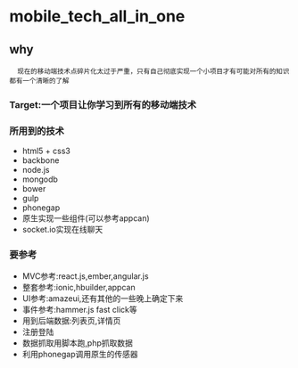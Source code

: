 # mobile_tech_all_in_one
## why
```
  现在的移动端技术点碎片化太过于严重，只有自己彻底实现一个小项目才有可能对所有的知识都有一个清晰的了解
```
### Target:一个项目让你学习到所有的移动端技术
### 所用到的技术
- html5 + css3
- backbone
- node.js
- mongodb
- bower
- gulp
- phonegap
- 原生实现一些组件(可以参考appcan)
- socket.io实现在线聊天

### 要参考
- MVC参考:react.js,ember,angular.js
- 整套参考:ionic,hbuilder,appcan
- UI参考:amazeui,还有其他的一些晚上确定下来
- 事件参考:hammer.js fast click等
- 用到后端数据:列表页,详情页
- 注册登陆
- 数据抓取用脚本跑,php抓取数据
- 利用phonegap调用原生的传感器
